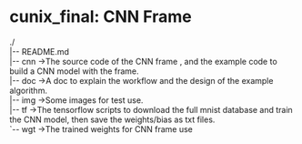 # cunix_final: CNN Frame

./  
|-- README.md  
|-- cnn          ->The source code of the CNN frame , and the example code to build a CNN model with the frame.   
|-- doc          ->A doc to explain the workflow and the design of the example algorithm.  
|-- img          ->Some images for test use.   
|-- tf           ->The tensorflow scripts to download the full mnist database and train the CNN model, then save the weights/bias as txt files.  
`-- wgt          ->The trained weights for CNN frame use  
